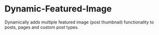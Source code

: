 Dynamic-Featured-Image
======================

Dynamically adds multiple featured image (post thumbnail) functionality to posts, pages and custom post types.
